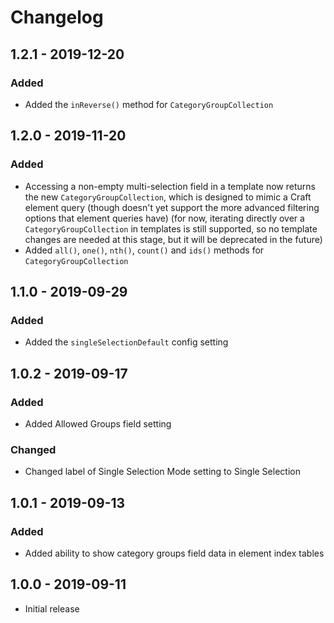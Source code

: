 # Changelog

## 1.2.1 - 2019-12-20
### Added
- Added the `inReverse()` method for `CategoryGroupCollection`

## 1.2.0 - 2019-11-20
### Added
- Accessing a non-empty multi-selection field in a template now returns the new `CategoryGroupCollection`, which is designed to mimic a Craft element query (though doesn't yet support the more advanced filtering options that element queries have) (for now, iterating directly over a `CategoryGroupCollection` in templates is still supported, so no template changes are needed at this stage, but it will be deprecated in the future)
- Added `all()`, `one()`, `nth()`, `count()` and `ids()` methods for `CategoryGroupCollection`

## 1.1.0 - 2019-09-29
### Added
- Added the `singleSelectionDefault` config setting

## 1.0.2 - 2019-09-17
### Added
- Added Allowed Groups field setting

### Changed
- Changed label of Single Selection Mode setting to Single Selection

## 1.0.1 - 2019-09-13
### Added
- Added ability to show category groups field data in element index tables

## 1.0.0 - 2019-09-11
- Initial release
